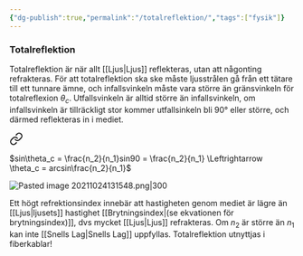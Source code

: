 ```yaml
---
{"dg-publish":true,"permalink":"/totalreflektion/","tags":["fysik"]}
---
```



### Totalreflektion

Totalreflektion är när allt [[Ljus\|Ljus]] reflekteras, utan att någonting refrakteras. För att totalreflektion ska ske måste ljusstrålen gå från ett tätare till ett tunnare ämne, och infallsvinkeln måste vara större än gränsvinkeln för totalreflexion $\theta_c$. Utfallsvinkeln är alltid större än infallsvinkeln, om infallsvinkeln är tillräckligt stor kommer utfallsinkeln bli 90° eller större, och därmed reflekteras in i mediet. 


<div class="transclusion internal-embed is-loaded"><a class="markdown-embed-link" href="/snells-lag/" aria-label="Open link"><svg xmlns="http://www.w3.org/2000/svg" width="24" height="24" viewBox="0 0 24 24" fill="none" stroke="currentColor" stroke-width="2" stroke-linecap="round" stroke-linejoin="round" class="svg-icon lucide-link"><path d="M10 13a5 5 0 0 0 7.54.54l3-3a5 5 0 0 0-7.07-7.07l-1.72 1.71"></path><path d="M14 11a5 5 0 0 0-7.54-.54l-3 3a5 5 0 0 0 7.07 7.07l1.71-1.71"></path></svg></a><div class="markdown-embed">




$sin\theta_c = \frac{n_2}{n_1}sin90 = \frac{n_2}{n_1} \Leftrightarrow \theta_c = arcsin\frac{n_2}{n_1}$

</div></div>


![Pasted image 20211024131548.png|300](/img/user/images/Pasted%20image%2020211024131548.png)

Ett högt refrektionsindex innebär att hastigheten genom mediet är lägre än [[Ljus\|ljusets]] hastighet [[Brytningsindex\|(se ekvationen för brytningsindex)]], dvs mycket [[Ljus\|Ljus]] refrakteras. Om $n_2$ är större än $n_1$ kan inte [[Snells Lag\|Snells Lag]] uppfyllas. Totalreflektion utnyttjas i fiberkablar!